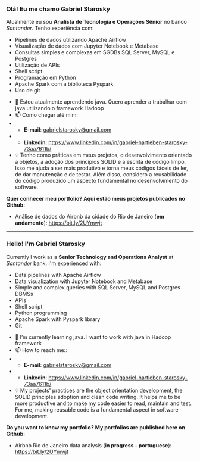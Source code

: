 ### Olá! Eu me chamo Gabriel Starosky

Atualmente eu sou **Analista de Tecnologia e Operações Sênior** no banco *Santander*. Tenho experiência com:

* Pipelines de dados utilizando Apache Airflow
* Visualização de dados com Jupyter Notebook e Metabase
* Consultas simples e complexas em SGDBs SQL Server, MySQL e Postgres
* Utilização de APIs
* Shell script
* Programação em Python
* Apache Spark com a biblioteca Pyspark
* Uso de git


- 🌱 Estou atualmente aprendendo java. Quero aprender a trabalhar com java utilizando o framework Hadoop
- 📫 Como chegar até mim:
- - **E-mail**: gabrielstarosky@gmail.com
- - **Linkedin**: https://www.linkedin.com/in/gabriel-hartleben-starosky-73aa7611b/
- :bulb: Tenho como práticas em meus projetos, o desenvolvimento orientado a objetos, a adoção dos princípios SOLID e a escrita de código limpo. Isso me ajuda a ser mais produtivo e torna meus códigos fáceis de ler, de dar manutenção e de testar. Além disso, considero a reusabilidade do código produzido um aspecto fundamental no desenvolvimento do software.

**Quer conhecer meu portfolio? Aqui estão meus projetos publicados no Github:**
- Análise de dados do Airbnb da cidade do Rio de Janeiro (**em andamento**): https://bit.ly/2UYmwjt


------

### Hello! I'm Gabriel Starosky

Currently I work as a **Senior Technology and Operations Analyst** at *Santander* bank. I'm experienced with:

* Data pipelines with Apache Airflow
* Data visualization with Jupyter Notebook and Metabase
* Simple and complex queries with SQL Server, MySQL and Postgres DBMSs 
* APIs
* Shell script
* Python programming
* Apache Spark with Pyspark library
* Git


- 🌱 I’m currently learning java. I want to work with java in Hadoop framework
- 📫 How to reach me::
- - **E-mail**: gabrielstarosky@gmail.com
- - **Linkedin**: https://www.linkedin.com/in/gabriel-hartleben-starosky-73aa7611b/
- :bulb: My projects' practices are the object orientation development, the SOLID principles adoption and clean code writing. It helps me to be more productive and to make my code easier to read, maintain and test. For me, making reusable code is a fundamental aspect in software development.


**Do you want to know my portfolio? My portfolios are published here on Github:**
- Airbnb Rio de Janeiro data analysis (**in progress - portuguese**): https://bit.ly/2UYmwjt

<!--
**gabrielstarosky/gabrielstarosky** is a ✨ _special_ ✨ repository because its `README.md` (this file) appears on your GitHub profile.

Here are some ideas to get you started:

- 🔭 I’m currently working on ...
- 🌱 I’m currently learning ...
- 👯 I’m looking to collaborate on ...
- 🤔 I’m looking for help with ...
- 💬 Ask me about ...
- 📫 How to reach me: ...
- 😄 Pronouns: ...
- ⚡ Fun fact: ...
-->


